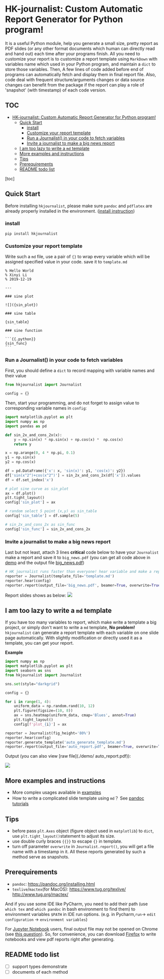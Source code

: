# HK-journalist: Custom Automatic Report Generator for Python program!

It is a useful Python module, help you generate a small size, pretty report as PDF slides (or any other format documents which human can directly read and hand out) each time after your programs finish. All you need to customize your report is to customize a report template using `MarkDown` with variables name which used in your Python program, and maintain a `dict` to store those variables. Then, A few lines of code added before end of programs can automatically fetch and display them in final report file. Also, code deal with frequent structure/arguments changes or data source changes can benefit from the package if the report can play a role of 'snapshot' (with timestamp) of each code version.

## TOC
- [HK-journalist: Custom Automatic Report Generator for Python program!](#hk-journalist--custom-automatic-report-generator-for-python-program-)
  * [Quick Start](#quick-start)
    + [install](#install)
    + [Customize your report template](#customize-your-report-template)
    + [Run a Journalist() in your code to fetch variables](#run-a-journalist---in-your-code-to-fetch-variables)
    + [Invite a journalist to make a big news report](#invite-a-journalist-to-make-a-big-news-report)
  * [I am too lazy to write a `md` template](#i-am-too-lazy-to-write-a--md--template)
  * [More examples and instructions](#more-examples-and-instructions)
  * [Tips](#tips)
  * [Prerequirements](#prerequirements)
  * [README todo list](#readme-todo-list)

[toc]

## Quick Start

Before installing `hkjournalist`, please make sure `pandoc` and `pdflatex` are already properly installed in the environment. ([install instruction](#prerequirements))

### install

```
pip install hkjournalist
```

### Customize your report template

Write such a `md` file, use a pair of `{}` to wrap every variable which will be assigned specified value in your code. save it to `template.md`

````
% Hello World
% Xinyi Li
% 2019-12-19

---

### sine plot

![]({sin_plot})

### sine table

{sin_table}

### sine function

```{{.python}}
{sin_func}
```

````

### Run a Journalist() in your code to fetch variables

First, you should define a `dict` to record mapping with variable names and their value

```py
from hkjournalist import Journalist

config = {}
```


Then, start your programming, and do not forget to assign value to corresponding variable names in `config`:
```py
import matplotlib.pyplot as plt
import numpy as np
import pandas as pd

def sin_2x_and_cons_2x(x):
    y = np.sin(x) * np.sin(x) + np.cos(x) *  np.cos(x)
    return y

x = np.arange(0, 4 * np.pi, 0.1)
y1 = np.sin(x)
y2 = np.cos(x)

df = pd.DataFrame({'x': x, 'sin(x)': y1, 'cos(x)': y2})
df['sin(x^2^)+cos(x^2^)'] = sin_2x_and_cons_2x(df['x']).values
df = df.set_index('x')

# plot sine curve as sin_plot
ax = df.plot()
plt.tight_layout()
config['sin_plot'] = ax

# random select 5 point (x,y) as sin_table
config['sin_table'] = df.sample(5)

# sin_2x_and_cons_2x as sin_func
config['sin_func'] = sin_2x_and_cons_2x
```

### Invite a journalist to make a big news report

Last but not least, attach 3 lines **critical** code below to have your `Journalist` make a report and save it to `big_news.pdf` (you can get all code above in [demo](./demo) and the output file [big_news.pdf](./demo/big_news.pdf))

```py
# HK journalist runs faster than everyone! hear variable and make a report
reporter = Journalist(template_file='template.md')
reporter.hear(config)
reporter.report(output_file='big_news.pdf', beamer=True, overwrite=True)
```

Report slides shows as below:
![](./demo/big_news.png)

## I am too lazy to write a `md` template

If you have too many variables to report, which make write a template a big project, or simply don't want to write a `md` template, **No problem!** `hkjournalist` can generate a report template with each variable on one slide page automatically. With slightly modification or directly used it as a template, you can get your report.

**Example**

```py
import numpy as np
import matplotlib.pyplot as plt
import seaborn as sns
from hkjournalist import Journalist

sns.set(style="darkgrid")

config = {}

for i in range(1, 4):
    uniform_data = np.random.rand(10, 12)
    plt.figure(figsize=(10, 8))
    ax = sns.heatmap(uniform_data, cmap='Blues', annot=True)
    plt.tight_layout()
    config[f'plot_{i}'] = ax

reporter = Journalist(fig_height='80%')
reporter.hear(config)
reporter.generate_template('auto_generate_template.md')
reporter.report(output_file='auto_report.pdf', beamer=True, overwrite=True)
```
Output (you can also view [raw file](./demo/  auto_report.pdf)):

![](./demo/auto_report.png)

## More examples and instructions

- More complex usages available in [examples](./examples)
- How to write a complicated slide template using `md`？ See [pandoc tutorials](https://pandoc.org/MANUAL.html#producing-slide-shows-with-pandoc)

## Tips

- before pass `plt.Axes` object (figure object used in `matplotlib`) to `dict`, use `plt.tight_layout()`statement to adjust its size.
- use double curly braces `{{}}` to escape `{}` in template.
- turn off parameter `overwrite` in `Journalist.report()`, you will get a file name with a timestamp in it. All these reports generated by such a method serve as snapshots.


## Prerequirements

- `pandoc`: https://pandoc.org/installing.html
- `texlive`/`mactex`(for MacOS): https://www.tug.org/texlive/ http://www.tug.org/mactex/

And if you use some IDE like PyCharm, you need to add their path (use `which tex` and `which pandoc` in bash environment to find them) to environment variables `$PATH` in IDE run options. (e.g. in Pycharm,`run`-> `edit configuration` -> `environment variables`)

For [Jupyter Notebook](https://jupyter.org/) users, final output file may not be opened on Chrome (see [this question](https://stackoverflow.com/questions/55251691/how-to-open-pdf-file-in-jupyter-file-browser)). So, for convenience, you can download [Firefox](https://www.mozilla.org/en-US/firefox/new/) to write notebooks and view pdf reports right after generating.

## README todo list

- [ ] support types demonstrate
- [ ] documents of each method
